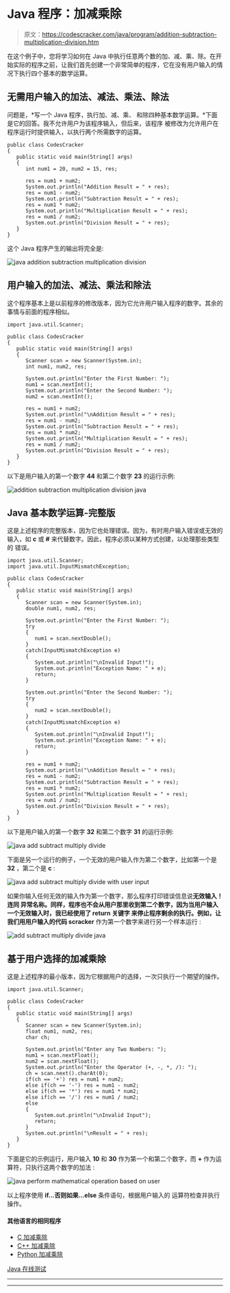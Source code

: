 # Java 程序：加减乘除

> 原文：<https://codescracker.com/java/program/addition-subtraction-multiplication-division.htm>

在这个例子中，您将学习如何在 Java 中执行任意两个数的加、减、乘、除。在开始实际的程序之前，让我们首先创建一个非常简单的程序，它在没有用户输入的情况下执行四个基本的数学运算。

## 无需用户输入的加法、减法、乘法、除法

问题是，*写一个 Java 程序，执行加、减、乘、 和除四种基本数学运算。*下面是它的回答。我不允许用户为该程序输入，但后来，该程序 被修改为允许用户在程序运行时提供输入，以执行两个所需数字的运算。

```
public class CodesCracker
{
   public static void main(String[] args)
   {
      int num1 = 20, num2 = 15, res;

      res = num1 + num2;
      System.out.println("Addition Result = " + res);
      res = num1 - num2;
      System.out.println("Subtraction Result = " + res);
      res = num1 * num2;
      System.out.println("Multiplication Result = " + res);
      res = num1 / num2;
      System.out.println("Division Result = " + res);
   }
}
```

这个 Java 程序产生的输出将完全是:

![java addition subtraction multiplication division](img/aad7ed69942f1c6a5e3668bef23097a3.png)

## 用户输入的加法、减法、乘法和除法

这个程序基本上是以前程序的修改版本，因为它允许用户输入程序的数字。其余的事情与前面的程序相似。

```
import java.util.Scanner;

public class CodesCracker
{
   public static void main(String[] args)
   {
      Scanner scan = new Scanner(System.in);
      int num1, num2, res;

      System.out.println("Enter the First Number: ");
      num1 = scan.nextInt();
      System.out.println("Enter the Second Number: ");
      num2 = scan.nextInt();

      res = num1 + num2;
      System.out.println("\nAddition Result = " + res);
      res = num1 - num2;
      System.out.println("Subtraction Result = " + res);
      res = num1 * num2;
      System.out.println("Multiplication Result = " + res);
      res = num1 / num2;
      System.out.println("Division Result = " + res);
   }
}
```

以下是用户输入的第一个数字 **44** 和第二个数字 **23** 的运行示例:

![addition subtraction multiplication division java](img/c678f4992dd7fd5ee95187800959aeb2.png)

## Java 基本数学运算-完整版

这是上述程序的完整版本，因为它也处理错误。因为，有时用户输入错误或无效的输入，如 **c** 或 **#** 来代替数字。因此，程序必须以某种方式创建，以处理那些类型的 错误。

```
import java.util.Scanner;
import java.util.InputMismatchException;

public class CodesCracker
{
   public static void main(String[] args)
   {
      Scanner scan = new Scanner(System.in);
      double num1, num2, res;

      System.out.println("Enter the First Number: ");
      try
      {
         num1 = scan.nextDouble();
      }
      catch(InputMismatchException e)
      {
         System.out.println("\nInvalid Input!");
         System.out.println("Exception Name: " + e);
         return;
      }

      System.out.println("Enter the Second Number: ");
      try
      {
         num2 = scan.nextDouble();
      }
      catch(InputMismatchException e)
      {
         System.out.println("\nInvalid Input!");
         System.out.println("Exception Name: " + e);
         return;
      }

      res = num1 + num2;
      System.out.println("\nAddition Result = " + res);
      res = num1 - num2;
      System.out.println("Subtraction Result = " + res);
      res = num1 * num2;
      System.out.println("Multiplication Result = " + res);
      res = num1 / num2;
      System.out.println("Division Result = " + res);
   }
}
```

以下是用户输入的第一个数字 **32** 和第二个数字 **31** 的运行示例:

![java add subtract multiply divide](img/cf0d5a8e28310c241f61e2d078740070.png)

下面是另一个运行的例子，一个无效的用户输入作为第二个数字，比如第一个是 **32** ，第二个是 **c** :

![java add subtract multiply divide with user input](img/cac23181f2bc3ec64d279f163c619bcf.png)

如果你输入任何无效的输入作为第一个数字，那么程序打印错误信息说**无效输入！**连同 异常名称。同样，程序也不会从用户那里收到第二个数字，因为当用户输入一个无效输入时，我已经使用了 **return** 关键字 来停止程序剩余的执行。例如，让我们用用户输入的**代码 scracker** 作为第一个数字来进行另一个样本运行 :

![add subtract multiply divide java](img/87d808dd283d073ee0515cc6fb1334df.png)

## 基于用户选择的加减乘除

这是上述程序的最小版本，因为它根据用户的选择，一次只执行一个期望的操作。

```
import java.util.Scanner;

public class CodesCracker
{
   public static void main(String[] args)
   {
      Scanner scan = new Scanner(System.in);
      float num1, num2, res;
      char ch;

      System.out.println("Enter any Two Numbers: ");
      num1 = scan.nextFloat();
      num2 = scan.nextFloat();
      System.out.println("Enter the Operator (+, -, *, /): ");
      ch = scan.next().charAt(0);
      if(ch == '+') res = num1 + num2;
      else if(ch == '-') res = num1 - num2;
      else if(ch == '*') res = num1 * num2;
      else if(ch == '/') res = num1 / num2;
      else
      {
         System.out.println("\nInvalid Input");
         return;
      }
      System.out.println("\nResult = " + res);
   }
}
```

下面是它的示例运行，用户输入 **10** 和 **30** 作为第一个和第二个数字，而 **+** 作为运算符，只执行这两个数字的加法 :

![java perform mathematical operation based on user](img/355e010fecffb037acb18f8ad83a6258.png)

以上程序使用 **if...否则如果...else** 条件语句，根据用户输入的 运算符检查并执行操作。

#### 其他语言的相同程序

*   [C 加减乘除](/c/program/addition-subtraction-multiplication-division.htm)
*   [C++ 加减乘除](/cpp/program/addition-subtraction-multiplication-division.htm)
*   [Python 加减乘除](/python/program/python-program-addition-subtraction-multiplication-division.htm)

[Java 在线测试](/exam/showtest.php?subid=1)

* * *

* * *